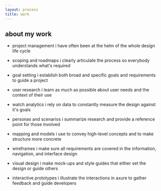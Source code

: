 ```yaml
---
layout: process
title: work
---
```


## about my work

* project management i have often been at the helm of the whole design life cycle 

* scoping and roadmaps i clearly articulate the process so everybody understands what's required

* goal setting i establish both broad and specific goals and requirements to guide a project

* user research i learn as much as possible about user needs and the context of their use 

* watch  analytics i rely on data to constantly measure the design against it's goals

* personas and scenarios  i summarize research and provide a reference point for those involved

* mapping and models i use to convey high-level concepts and to make structure more concrete

* wireframes  i make sure all requirements are covered in the information, navigation, and interface design

* visual design  i make mock-ups and style guides that either set the design or guide others 

* interactive prototypes  i illustrate the interactions in axure to gather feedback and guide developers
